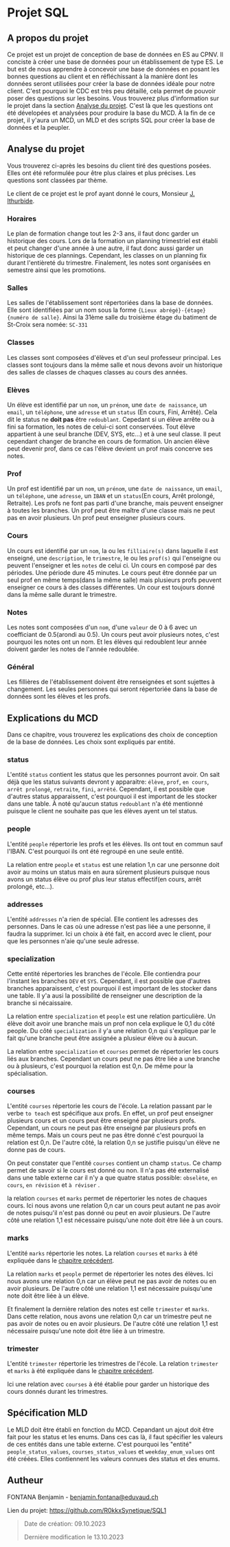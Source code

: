 # Projet SQL

## A propos du projet

Ce projet est un projet de conception de base de données en ES au CPNV. Il conciste à créer une base de données pour un établissement de type ES. Le but est de nous apprendre à concevoir une base de données en posant les bonnes questions au client et en réfléchissant à la manière dont les données seront utilisées pour créer la base de données idéale pour notre client. C'est pourquoi le CDC est très peu détaillé, cela permet de pouvoir poser des questions sur les besoins. Vous trouverez plus d'information sur le projet dans la section [Analyse du projet](#analyse-du-projet). C'est là que les questions ont été dévelopées et analysées pour produire la base du MCD. À la fin de ce projet, il y'aura un MCD, un MLD et des scripts SQL pour créer la base de données et la peupler.

## Analyse du projet

Vous trouverez ci-après les besoins du client tiré des questions posées. Elles ont été reformulée pour être plus claires et plus précises. Les questions sont classées par thème.

Le client de ce projet est le prof ayant donné le cours, Monsieur [J. Ithurbide](https://github.com/jithurbide-CPNV).

### Horaires

Le plan de formation change tout les 2-3 ans, il faut donc garder un historique des cours.
Lors de la formation un planning trimestriel est établi et peut changer d'une année à une autre, il faut donc aussi garder un historique de ces plannings.
Cependant, les classes on un planning fix durant l'entièreté du trimestre.
Finalement, les notes sont organisées en semestre ainsi que les promotions. 

### Salles

Les salles de l'établissement sont répertoriées dans la base de données. Elle sont identifiées par un nom sous la forme `{Lieux abrégé}-{étage}{numéro de salle}`. Ainsi la 31ème salle du troisième étage du batiment de St-Croix sera nomée: `SC-331`

### Classes

Les classes sont composées d'élèves et d'un seul professeur principal. Les classes sont toujours dans la même salle et nous devons avoir un historique des salles de classes de chaques classes au cours des années.

### Elèves

Un élève est identifié par un `nom`, un `prénom`, une `date de naissance`, un `email`, un `téléphone`, une `adresse` et un `status` (En cours, Fini, Arrêté). Cela dit le status ne **doit pas** être `redoublant`. Cepedant si un élève arrête ou à fini sa formation, les notes de celui-ci sont conservées. Tout élève appartient à une seul branche (DEV, SYS, etc...) et à une seul classe. Il peut cependant changer de branche en cours de formation. Un ancien élève peut devenir prof, dans ce cas l'élève devient un prof mais concerve ses notes.

### Prof

Un prof est identifié par un `nom`, un `prénom`, une `date de naissance`, un `email`, un `téléphone`, une `adresse`, un `IBAN` et un `status`(En cours, Arrêt prolongé, Retraite). Les profs ne font pas parti d'une branche, mais peuvent enseigner à toutes les branches. Un prof peut être maître d'une classe mais ne peut pas en avoir plusieurs. Un prof peut enseigner plusieurs cours.

### Cours

Un cours est identifié par un `nom`, la ou les `filliaire(s)` dans laquelle il est enseigné, une `description`, le `trimestre`, le ou les `prof(s)` qui l'enseigne ou peuvent l'enseigner et les `notes` de celui ci. Un cours en composé par des périodes. Une période dure 45 minutes. Le cours peut être donnée par un seul prof en même temps(dans la même salle) mais plusieurs profs peuvent enseigner ce cours à des classes différentes. Un cour est toujours donné dans la même salle durant le trimestre.

### Notes

Les notes sont composées d'un `nom`, d'une `valeur` de 0 à 6 avec un coefficiant de 0.5(arondi au 0.5). Un cours peut avoir plusieurs notes, c'est pourquoi les notes ont un nom. Et les élèves qui redoublent leur année doivent garder les notes de l'année redoublée.

### Général

Les fillières de l'établissement doivent être renseignées et sont sujettes à changement. Les seules personnes qui seront répertoriée dans la base de données sont les élèves et les profs.

## Explications du MCD

Dans ce chapitre, vous trouverez les explications des choix de conception de la base de données. Les choix sont expliqués par entité.

### status

L'entité `status` contient les status que les personnes pourront avoir. On sait déjà que les status suivants devront y apparaitre: `élève`, `prof`, `en cours`, `arrêt prolongé`, `retraite`, `fini`, `arrêté`. Cependant, il est possible que d'autres status apparaissent, c'est pourquoi il est important de les stocker dans une table. À noté qu'aucun status `redoublant` n'a été mentionné puisque le client ne souhaite pas que les élèves ayent un tel status.

### people

L'entité `people` répertorie les profs et les élèves. Ils ont tout en commun sauf l'IBAN. C'est pourquoi ils ont été regroupé en une seule entité. 

La relation entre `people` et `status` est une relation 1,n car une personne doit avoir au moins un status mais en aura sûrement plusieurs puisque nous avons un status élève ou prof plus leur status effectif(en cours, arrêt prolongé, etc...).

### addresses

L'entité `addresses` n'a rien de spécial. Elle contient les adresses des personnes. Dans le cas où une adresse n'est pas liée a une personne, il faudra la supprimer. Ici un choix à été fait, en accord avec le client, pour que les personnes n'aie qu'une seule adresse.

### specialization

Cette entité répertories les branches de l'école. Elle contiendra pour l'instant les branches `DEV` et `SYS`. Cependant, il est possible que d'autres branches apparaissent, c'est pourquoi il est important de les stocker dans une table. Il y'a ausi la possibilité de renseigner une description de la branche si nécaissaire.

La relation entre `specialization` et `people` est une relation particulière. Un élève doit avoir une branche mais un prof non cela explique le 0,1 du côté people. Du côté `specialization` il y'a une relation 0,n qui s'explique par le fait qu'une branche peut être assignée a plusieur élève ou à aucun.

La relation entre `specialization` et `courses` permet de répertorier les cours liés aux branches. Cependant un cours peut ne pas être liée a une branche ou à plusieurs, c'est pourquoi la relation est 0,n. De même pour la spécialisation.

### courses

L'entité `courses` répertorie les cours de l'école. La relation passant par le verbe `to teach` est spécifique aux profs. En effet, un prof peut enseigner plusieurs cours et un cours peut être enseigné par plusieurs profs. Cependant, un cours ne peut pas être enseigné par plusieurs profs en même temps. Mais un cours peut ne pas être donné c'est pourquoi la relation est 0,n. De l'autre côté, la relation 0,n se justifie puisqu'un élève ne donne pas de cours.

On peut constater que l'entité `courses` contient un champ `status`. Ce champ permet de savoir si le cours est donné ou non. Il n'a pas été externalisé dans une table externe car il n'y a que quatre status possible: `obselète`, `en cours`, `en révision` et `à réviser` .

la relation `courses` et `marks` permet de répertorier les notes de chaques cours. Ici nous avons une relation 0,n car un cours peut autant ne pas avoir de notes puisqu'il n'est pas donné ou peut en avoir plusieurs. De l'autre côté une relation 1,1 est nécessaire puisqu'une note doit être liée à un cours.

### marks

L'entité `marks` répertorie les notes. La relation `courses` et `marks` à été expliquée dans le [chapitre précédent](#courses).

La relation `marks` et `people` permet de répertorier les notes des élèves. Ici nous avons une relation 0,n car un élève peut ne pas avoir de notes ou en avoir plusieurs. De l'autre côté une relation 1,1 est nécessaire puisqu'une note doit être liée à un élève.

Et finalement la dernière relation des notes est celle `trimester` et `marks`. Dans cette relation, nous avons une relation 0,n car un trimestre peut ne pas avoir de notes ou en avoir plusieurs. De l'autre côté une relation 1,1 est nécessaire puisqu'une note doit être liée à un trimestre.

### trimester

L'entité `trimester` répertorie les trimestres de l'école. La relation `trimester` et `marks` à été expliquée dans le [chapitre précédent](#marks).

Ici une relation avec `courses` à été établie pour garder un historique des cours donnés durant les trimestres.

## Spécification MLD

Le MLD doit être établi en fonction du MCD. Cepandant un ajout doit être fait pour les status et les enums. Dans ces cas là, il faut spécifier les valeurs de ces entités dans une table externe. C'est pourquoi les "entité" `people_status_values`, `courses_status_values` et `weekday_enum_values` ont été créées. Elles contiennent les valeurs connues des status et des enums.

## Autheur

FONTANA Benjamin - <benjamin.fontana@eduvaud.ch>

Lien du projet: <https://github.com/R0kkxSynetique/SQL1>

> Date de création: 09.10.2023
>
> Dernière modification le 13.10.2023
